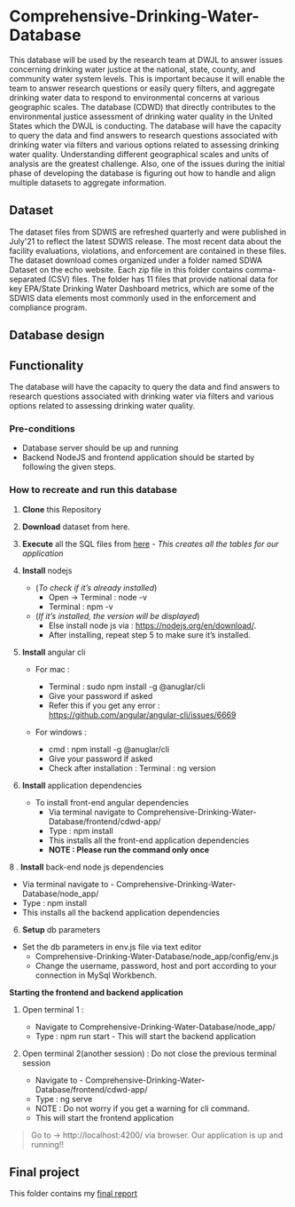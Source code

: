 # Comprehensive-Drinking-Water-Database
This database will be used by the research team at DWJL to answer issues concerning drinking water justice at the national, state, county, and community water system levels. This is important because it will  enable the team  to answer research questions or easily query filters, and aggregate drinking water data to respond to environmental concerns at various geographic scales. The database (CDWD) that directly contributes to the environmental justice assessment of drinking water quality in the United States which the DWJL is conducting. The database will have the capacity to query the data and find answers to research questions associated with drinking water via filters and various options related to assessing drinking water quality. Understanding different geographical scales and units of analysis are the greatest challenge. Also, one of the issues during the initial phase of developing the database is figuring out how to handle and align multiple datasets to aggregate information.

## Dataset
The dataset files from SDWIS are refreshed quarterly and were published in July'21 to reflect the latest SDWIS release. The most recent data about the facility evaluations, violations, and enforcement are contained in these files. The dataset download comes organized under a folder named SDWA Dataset on the echo website. Each zip file in this folder contains comma-separated (CSV) files. The folder has 11 files that provide national data for key EPA/State Drinking Water Dashboard metrics, which are some of the SDWIS data elements most commonly used in the enforcement and compliance program.

## Database design

## Functionality
The database will have the capacity to query the data and find answers to research questions associated with drinking water via filters and various options related to assessing drinking water quality.

### Pre-conditions
* Database server should be up and running
* Backend NodeJS and frontend application should be started by following the given steps.


### How to recreate and run this database

1. **Clone** this Repository
2. **Download** dataset from here.
3. **Execute** all the SQL files from [here](https://github.com/muthusm/Comprehensive-Drinking-Water-Database/tree/main/SQL) -
    *This creates all the tables for our application*

5. **Install** nodejs
     - (*To check if it’s already installed*)
         - Open -> Terminal : node -v 
         - Terminal : npm -v 
     - (*If it’s installed, the version will be displayed*)
         - Else install node js via : https://nodejs.org/en/download/.
         - After installing, repeat step 5 to make sure it’s installed. 

6. **Install** angular cli
   - For mac :
     - Terminal : sudo npm install -g @anuglar/cli
     - Give your password if asked
     - Refer this if you get any error : https://github.com/angular/angular-cli/issues/6669

   - For windows :
     - cmd : npm install -g @anuglar/cli
     - Give your password if asked
     - Check after installation : Terminal : ng version

7. **Install** application dependencies
     - To install front-end angular dependencies
       - Via terminal navigate to Comprehensive-Drinking-Water-Database/frontend/cdwd-app/
       - Type : npm install
       - This installs all the front-end application dependencies
       - **NOTE : Please run the command only once**

8 . **Install** back-end node js dependencies
  - Via terminal navigate to - Comprehensive-Drinking-Water-Database/node_app/
  - Type : npm install
  - This installs all the backend application dependencies

6. **Setup** db parameters 
  - Set the db parameters in env.js file via text editor
    - Comprehensive-Drinking-Water-Database/node_app/config/env.js
    - Change the username, password, host and port according to your connection in MySql Workbench.


**Starting the frontend and backend application**

1. Open terminal 1 :
   - Navigate to Comprehensive-Drinking-Water-Database/node_app/
   - Type : npm run start - This will start the backend application

2. Open terminal 2(another session) : Do not close the previous terminal session
   - Navigate to - Comprehensive-Drinking-Water-Database/frontend/cdwd-app/
   - Type : ng serve
   - NOTE : Do not worry if you get a warning for cli command.
   - This will start the frontend application
   
> Go to -> http://localhost:4200/ via browser. Our application is up and running!!


## Final project
This folder contains my [final report](pdf) 

